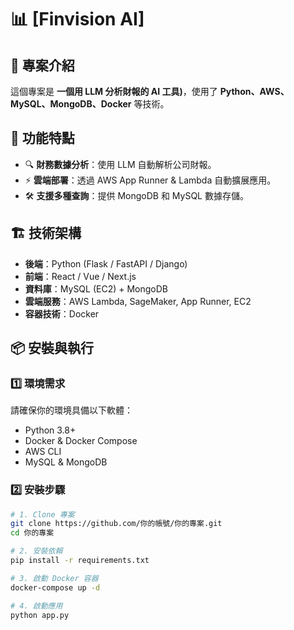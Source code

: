 # 📊 [Finvision AI]

## 📖 專案介紹
這個專案是 **一個用 LLM 分析財報的 AI 工具)**，使用了 **Python、AWS、MySQL、MongoDB、Docker** 等技術。

## 🚀 功能特點
- 🔍 **財務數據分析**：使用 LLM 自動解析公司財報。
- ⚡ **雲端部署**：透過 AWS App Runner & Lambda 自動擴展應用。
- 🛠 **支援多種查詢**：提供 MongoDB 和 MySQL 數據存儲。

## 🏗️ 技術架構
- **後端**：Python (Flask / FastAPI / Django)
- **前端**：React / Vue / Next.js
- **資料庫**：MySQL (EC2) + MongoDB
- **雲端服務**：AWS Lambda, SageMaker, App Runner, EC2
- **容器技術**：Docker

## 📦 安裝與執行
### 1️⃣ **環境需求**
請確保你的環境具備以下軟體：
- Python 3.8+
- Docker & Docker Compose
- AWS CLI
- MySQL & MongoDB

### 2️⃣ **安裝步驟**
```bash
# 1. Clone 專案
git clone https://github.com/你的帳號/你的專案.git
cd 你的專案

# 2. 安裝依賴
pip install -r requirements.txt

# 3. 啟動 Docker 容器
docker-compose up -d

# 4. 啟動應用
python app.py
